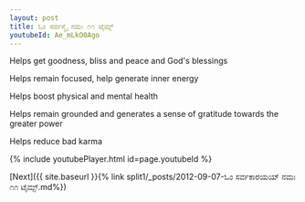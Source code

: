 ```yaml
---
layout: post
title: ಓಂ ಸರ್ವಸ್ಮೈ ನಮಃ ೧೧ ಟೈಮ್ಸ್
youtubeId: Ae_mLkO0Ago
---
```

 
 
Helps get goodness, bliss and peace and God's blessings
 
Helps remain focused, help generate inner energy 
 
Helps boost physical and mental health 
 
Helps remain grounded and generates a sense of gratitude towards the greater power 
 
Helps reduce bad karma
 
 
 
 


{% include youtubePlayer.html id=page.youtubeId %}
 
[Next]({{ site.baseurl }}{% link  split1/_posts/2012-09-07-ಓಂ ಸರ್ವಕಾರಯಯ್ ನಮಃ ೧೧ ಟೈಮ್ಸ್.md%})
 
